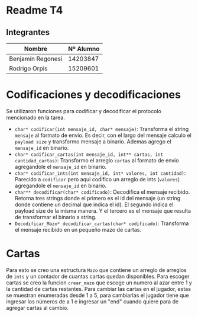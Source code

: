 

# Readme T4

## Integrantes  
| Nombre | Nº Alumno |
|--|--|
| Benjamín Regonesi | 14203847 |
| Rodrigo Orpis | 15209601 |


# Codificaciones y decodificaciones
Se utilizaron funciones para codificar y decodificar el protocolo mencionado en la tarea.

 - `char* codificar(int mensaje_id, char* mensaje)`: Transforma el string `mensaje` al formato de envío. Es decir, con el largo del mensaje calculo el `payload size` y transformo mensaje a binario. Ademas agrego el `mensaje_id` en binario.
 - `char* codificar_cartas(int mensaje_id, int** cartas, int cantidad_cartas)`: Transformo el arreglo `cartas` al formato de envio agregandole el `mensaje_id` en binario.
 - `char* codificar_ints(int mensaje_id, int* valores, int cantidad)`: Parecido a `codificar` pero aqui codifico un arreglo de ints (`valores`) agregandole el `mensaje_id` en binario.
 - `char** decodificar(char* codificado)`: Decodifica el mensaje recibido. Retorna tres strings donde el primero es el id del mensaje (un string donde contiene un decimal que indica el id). El segundo indica el payload size de la misma manera. Y el tercero es el mensaje que resulta de transformar el binario a string.
 - `Decodificar_Mazo* decodificar_cartas(char* codificado)`: Transforma el mensaje recibido en un pequeño mazo de cartas.

# Cartas
Para esto se creo una estructura `Mazo` que contiene un arreglo de arreglos de `ints` y un contador de cuantas cartas quedan disponibles.
Para escoger cartas se creo la funcion `crear_mazo` que escoge un numero al azar entre 1 y la cantidad de cartas restantes.
Para cambiar las cartas en el jugador, estas se muestran enumeradas desde 1 a 5, para cambiarlas el jugador tiene que ingresar los números de a 1 e ingresar un "end" cuando quiere para de agregar cartas al cambio.
